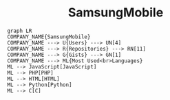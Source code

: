 <h1 align="center">SamsungMobile</h1>

```mermaid
graph LR
COMPANY_NAME{SamsungMobile}
COMPANY_NAME ---> U{Users} ---> UN[4]
COMPANY_NAME ---> R{Repositories} ---> RN[11]
COMPANY_NAME ---> G{Gists} ---> GN[1]
COMPANY_NAME ---> ML{Most Used<br>Languages}
ML --> JavaScript[JavaScript]
ML --> PHP[PHP]
ML --> HTML[HTML]
ML --> Python[Python]
ML --> C[C]
```

